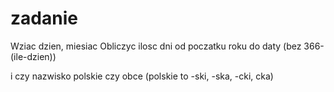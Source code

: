 # zadanie

Wziac dzien, miesiac
Obliczyc ilosc dni od poczatku roku do daty (bez 366-(ile-dzien))

i czy nazwisko polskie czy obce
(polskie to -ski, -ska, -cki, cka)

